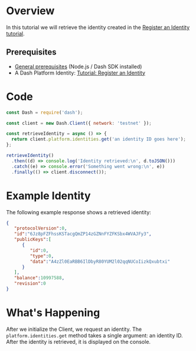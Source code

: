 # Overview

In this tutorial we will retrieve the identity created in the [Register an Identity tutorial](tutorial-register-an-identity).

## Prerequisites
- [General prerequisites](tutorials-introduction#prerequisites) (Node.js / Dash SDK installed)
- A Dash Platform Identity: [Tutorial: Register an Identity](tutorial-register-an-identity) 

# Code

```javascript
const Dash = require('dash');

const client = new Dash.Client({ network: 'testnet' });

const retrieveIdentity = async () => {
  return client.platform.identities.get('an identity ID goes here');
};

retrieveIdentity()
  .then((d) => console.log('Identity retrieved:\n', d.toJSON()))
  .catch((e) => console.error('Something went wrong:\n', e))
  .finally(() => client.disconnect());
``` 

# Example Identity

The following example response shows a retrieved identity:

```json
{
   "protocolVersion":0,
   "id":"6Jz8pFZFhssKSTacgQmZP14zGZNnFYZFKSbx4WVAJFy3",
   "publicKeys":[
      {
         "id":0,
         "type":0,
         "data":"A4zZl0EaRBB6IlDbyR80YUM2l02qqNUCoIizkQxubtxi"
      }
   ],
   "balance":10997588,
   "revision":0
}
``` 

# What's Happening

After we initialize the Client, we request an identity. The `platform.identities.get` method takes a single argument: an identity ID. After the identity is retrieved, it is displayed on the console.